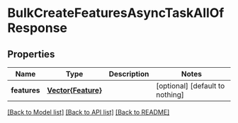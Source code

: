 # BulkCreateFeaturesAsyncTaskAllOfResponse


## Properties
Name | Type | Description | Notes
------------ | ------------- | ------------- | -------------
**features** | [**Vector{Feature}**](Feature.md) |  | [optional] [default to nothing]


[[Back to Model list]](../README.md#models) [[Back to API list]](../README.md#api-endpoints) [[Back to README]](../README.md)


